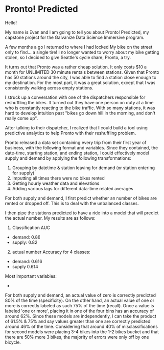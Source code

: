 # Pronto! Predicted

Hello! 

My name is Evan and I am going to tell you about Pronto! Predicted, my capstone project for the Galvanize Data Science Immersive program.

A few months a go I returned to where I had locked My bike on the street only to find... a single tire! I no longer wanted to worry about my bike getting stolen, so I decided to give Seattle's cycle share, Pronto, a try. 

It turns out that Pronto was a rather cheap solution. It only costs $10 a month for UNLIMITED 30 minute rentals between stations. Given that Pronto has 50 stations around the city, I was able to find a station close enough to my destination. For the most part, it was a great solution, except that I was consistently walking across empty stations. 

I struck up a conversation with one of the dispatchers responsible for reshuffling the bikes. It turned out they have one person on duty at a time who is constantly reacting to the bike traffic. With so many stations, it was hard to develop intuition past "bikes go down hill in the morning, and don't really come up".

After talking to their dispatcher, I realized that I could build a tool using predictive analytics to help Pronto with their reshuffling problem. 

Pronto released a data set containing every trip from their first year of business, with the following format and variables. Since they contained, the date-time, starting station, and ending station, I could effectively model supply and demand by applying the following transformations: 
1. Grouping by datetime & station leaving for demand (or station entering for supply)
2. Imputting all times there were no bikes rented
3. Getting hourly weather data and elevations
4. Adding various lags for different data-time related averages

For both supply and demand, I first predict whether an number of bikes are rented or dropped off. This is to deal with the unbalanced classes. 

I then pipe the stations predicted to have a ride into a model that will predict the actual number. My results are as follows:

1. Classification AUC
 * demand: 0.86
 * supply: 0.82
2. actual number Accuracy for 4 classes:
 * demand: 0.616
 * supply 0.614

Most important variables:

*
For both supply and demand, an actual value of zero is correctly predicted 80% of the time (specificity). On the other hand, an actual value of one or more is correctly labeled as such 75% of the time (recall). Once a value is labeled 'one or more', placing it in one of the four bins has an accuracy of around 62%. Since these models are independently, I can take the product of 61.5% & 75% and say values greater than one are correctly predicted around 46% of the time. Considering that around 40% of misclassifications for second models were placing 3-4 bikes into the 1-2 bikes bucket and that there are 50% more 3 bikes, the majority of errors were only off by one bicycle. 














